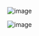 ![image](https://github.com/laharke/e-commerce/assets/76268859/dd997270-fd32-4cd5-855e-462ff2d25ac7)

![image](https://github.com/laharke/e-commerce/assets/76268859/1f24ce38-c0d7-488a-9da9-bbb53d18c597)
